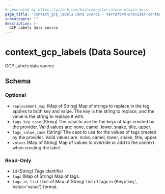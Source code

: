 ```yaml
---
# generated by https://github.com/hashicorp/terraform-plugin-docs
page_title: "context_gcp_labels Data Source - terraform-provider-context"
subcategory: ""
description: |-
  GCP Labels data source
---
```


# context_gcp_labels (Data Source)

GCP Labels data source



<!-- schema generated by tfplugindocs -->

## Schema

### Optional

- `replacement_map` (Map of String) Map of strings to replace in the tag, applies to both key and value. The key is the
  string to replace, and the value is the string to replace it with.
- `tags_key_case` (String) The case to use for the keys of tags created by the provider. Valid values are: none, camel,
  lower, snake, title, upper.
- `tags_value_case` (String) The case to use for the values of tags created by the provider. Valid values are: none,
  camel, lower, snake, title, upper.
- `values` (Map of String) Map of values to override or add to the context when creating the label.

### Read-Only

- `id` (String) Tags identifier
- `tags` (Map of String) Map of tags.
- `tags_as_list` (List of Map of String) List of tags in {Key='key', Value='value'} format.
